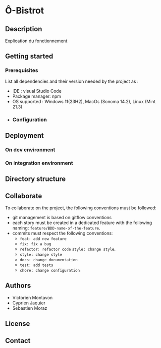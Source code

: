 # Ô-Bistrot
## Description
Explication du fonctionnement
## Getting started
### Prerequisites
List all dependencies and their version needed by the project as :
- IDE : visual Studio Code
- Package manager: npm
- OS supported : Windows 11(23H2), MacOs (Sonoma 14.2), Linux (Mint 21.3)
- ### Configuration
## Deployment
### On dev environment
### On integration environment
## Directory structure
## Collaborate

To collaborate on the project, the following conventions must be followed:
- git management is based on gitflow conventions
- each story must be created in a dedicated feature with the following naming: `feature/BDD-name-of-the-feature`.
- commits must respect the following conventions:
  - `feat: add new feature`
  - `fix: fix a bug`
  - `refactor: refactor code` `style: change style`.
  - `style: change style`
  - `docs: change documentation`
  - `test: add tests`
  - `chore: change configuration`

## Authors
- Victorien Montavon
- Cyprien Jaquier
- Sebastien Moraz
## License
## Contact
